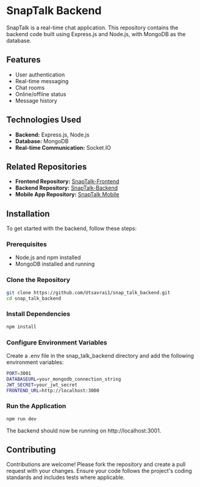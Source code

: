 # SnapTalk Backend

SnapTalk is a real-time chat application. This repository contains the backend code built using Express.js and Node.js, with MongoDB as the database.

## Features

- User authentication
- Real-time messaging
- Chat rooms
- Online/offline status
- Message history

## Technologies Used

- **Backend:** Express.js, Node.js
- **Database:** MongoDB
- **Real-time Communication:** Socket.IO

## Related Repositories

- **Frontend Repository:** [SnapTalk-Frontend](https://github.com/Utsavrai1/snap-talk-frontend.git)
- **Backend Repository:** [SnapTalk-Backend](https://github.com/Utsavrai1/snap_talk_backend.git)
- **Mobile App Repository:** [SnapTalk Mobile](https://github.com/Utsavrai1/snap_talk.git)

## Installation

To get started with the backend, follow these steps:

### Prerequisites

- Node.js and npm installed
- MongoDB installed and running

### Clone the Repository

```bash
git clone https://github.com/Utsavrai1/snap_talk_backend.git
cd snap_talk_backend
```

### Install Dependencies
```bash
npm install
```

### Configure Environment Variables
Create a .env file in the snap_talk_backend directory and add the following environment variables:

```bash
PORT=3001
DATABASEURL=your_mongodb_connection_string
JWT_SECRET=your_jwt_secret
FRONTEND_URL=http://localhost:3000
```

### Run the Application
```bash
npm run dev
```

The backend should now be running on http://localhost:3001.

## Contributing
Contributions are welcome! Please fork the repository and create a pull request with your changes. Ensure your code follows the project's coding standards and includes tests where applicable.

